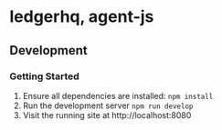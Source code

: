 # ledgerhq, agent-js

## Development

### Getting Started

1. Ensure all dependencies are installed: `npm install`
2. Run the development server `npm run develop`
3. Visit the running site at http://localhost:8080

